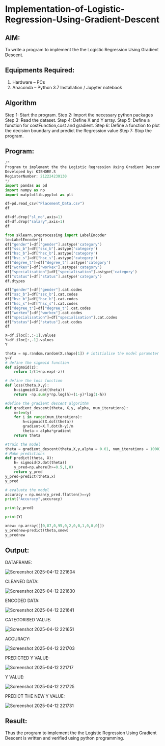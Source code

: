 # Implementation-of-Logistic-Regression-Using-Gradient-Descent

## AIM:
To write a program to implement the the Logistic Regression Using Gradient Descent.

## Equipments Required:
1. Hardware – PCs
2. Anaconda – Python 3.7 Installation / Jupyter notebook

## Algorithm
Step 1: Start the program.
Step 2: Import the necessary python packages
Step 3: Read the dataset.
Step 4: Define X and Y array.
Step 5: Define a function for costFunction,cost and gradient.
Step 6: Define a function to plot the decision boundary and predict the Regression value 
Step 7: Stop the program.
## Program:
```python
/*
Program to implement the the Logistic Regression Using Gradient Descent.
Developed by: KISHORE.S
RegisterNumber: 212224230130  
*/
import pandas as pd
import numpy as np
import matplotlib.pyplot as plt

df=pd.read_csv("Placement_Data.csv")
df

df=df.drop("sl_no",axis=1)
df=df.drop("salary",axis=1)
df

from sklearn.preprocessing import LabelEncoder
le=LabelEncoder()
df["gender"]=df["gender"].astype('category')
df["ssc_b"]=df["ssc_b"].astype('category')
df["hsc_b"]=df["hsc_b"].astype('category')
df["hsc_s"]=df["hsc_s"].astype('category')
df["degree_t"]=df["degree_t"].astype('category')
df["workex"]=df["workex"].astype('category')
df["specialisation"]=df["specialisation"].astype('category')
df["status"]=df["status"].astype('category')
df.dtypes

df["gender"]=df["gender"].cat.codes
df["ssc_b"]=df["ssc_b"].cat.codes
df["hsc_b"]=df["hsc_b"].cat.codes
df["hsc_s"]=df["hsc_s"].cat.codes
df["degree_t"]=df["degree_t"].cat.codes
df["workex"]=df["workex"].cat.codes
df["specialisation"]=df["specialisation"].cat.codes
df["status"]=df["status"].cat.codes
df

X=df.iloc[:,:-1].values
Y=df.iloc[:,-1].values
Y

theta = np.random.random(X.shape[1]) # intitialise the model parameter
y=Y
# define the sigmoid function
def sigmoid(z):
    return 1/(1+np.exp(-z))

# define the loss function
def loss(theta,X,y):
    h=sigmoid(X.dot(theta))
    return -np.sum(y*np.log(h)+(1-y)*log(1-h))

#define the gradient descent algorithm
def gradient_descent(theta, X,y, alpha, num_iterations):
    m=len(y)
    for i in range(num_iterations):
        h=sigmoid(X.dot(theta))
        gradient=X.T.dot(h-y)/m
        theta-= alpha*gradient
    return theta

#train the model
theta = gradient_descent(theta,X,y,alpha = 0.01, num_iterations = 1000)
# Make predictions
def predict(theta, X):
    h= sigmoid(X.dot(theta))
    y_pred=np.where(h>=0.5,1,0)
    return y_pred
y_pred=predict(theta,x)
y_pred

# evaluate the model
accuracy = np.mean(y_pred.flatten()==y)
print("Accuracy",accuracy)

print(y_pred)

print(Y)

xnew= np.array([[0,87,0,95,0,2,0,0,1,0,0,0]])
y_prednew=predict(theta,xnew)
y_prednew
```

## Output:
DATAFRAME:

![Screenshot 2025-04-12 221604](https://github.com/user-attachments/assets/02755dcc-941b-4d35-9fed-a17debddb46d)

CLEANED DATA:

![Screenshot 2025-04-12 221630](https://github.com/user-attachments/assets/099f73dc-4640-42cc-9146-5012b6977200)

ENCODED DATA:

![Screenshot 2025-04-12 221641](https://github.com/user-attachments/assets/3790c2af-6473-4b59-8532-86851df8d7b4)

CATEGORISED VALUE:

![Screenshot 2025-04-12 221651](https://github.com/user-attachments/assets/379b7699-50fa-4a44-b324-94acf43c6895)

ACCURACY:

![Screenshot 2025-04-12 221703](https://github.com/user-attachments/assets/4bdc2816-4817-45fd-8def-8a4a2f8b81b0)

PREDICTED Y VALUE:

![Screenshot 2025-04-12 221717](https://github.com/user-attachments/assets/83946c18-486c-4244-b88e-a2dcf152b888)

Y VALUE:

![Screenshot 2025-04-12 221725](https://github.com/user-attachments/assets/2f4b6b08-7075-4a63-97d2-62129b78f766)

PREDICT THE NEW Y VALUE:

![Screenshot 2025-04-12 221731](https://github.com/user-attachments/assets/14b860db-9d8f-4ea8-9947-e8e82b556b83)

## Result:
Thus the program to implement the the Logistic Regression Using Gradient Descent is written and verified using python programming.

